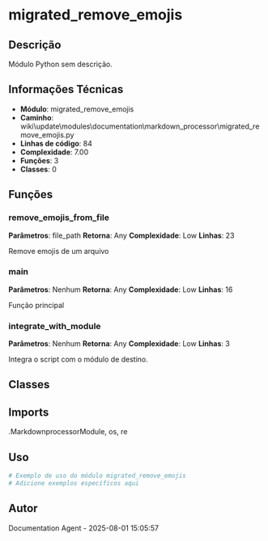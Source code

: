 # migrated_remove_emojis

## Descrição

Módulo Python sem descrição.

## Informações Técnicas

- **Módulo**: migrated_remove_emojis
- **Caminho**: wiki\update\modules\documentation\markdown_processor\migrated_remove_emojis.py
- **Linhas de código**: 84
- **Complexidade**: 7.00
- **Funções**: 3
- **Classes**: 0

## Funções

### remove_emojis_from_file

**Parâmetros**: file_path
**Retorna**: Any
**Complexidade**: Low
**Linhas**: 23

Remove emojis de um arquivo

### main

**Parâmetros**: Nenhum
**Retorna**: Any
**Complexidade**: Low
**Linhas**: 16

Função principal

### integrate_with_module

**Parâmetros**: Nenhum
**Retorna**: Any
**Complexidade**: Low
**Linhas**: 3

Integra o script com o módulo de destino.

## Classes

## Imports

.MarkdownprocessorModule, os, re

## Uso

```python
# Exemplo de uso do módulo migrated_remove_emojis
# Adicione exemplos específicos aqui
```

## Autor

Documentation Agent - 2025-08-01 15:05:57
